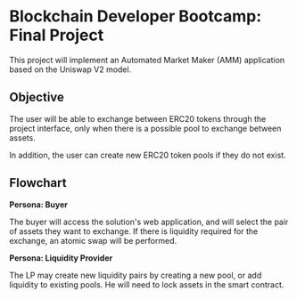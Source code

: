 # Blockchain Developer Bootcamp: Final Project

This project will implement an Automated Market Maker (AMM) application based on the Uniswap V2 model.

## Objective

The user will be able to exchange between ERC20 tokens through the project interface, only when there is a possible pool to exchange between assets.

In addition, the user can create new ERC20 token pools if they do not exist.

## Flowchart

**Persona: Buyer**

The buyer will access the solution's web application, and will select the pair of assets they want to exchange. If there is liquidity required for the exchange, an atomic swap will be performed.

**Persona: Liquidity Provider**

The LP may create new liquidity pairs by creating a new pool, or add liquidity to existing pools. He will need to lock assets in the smart contract.

